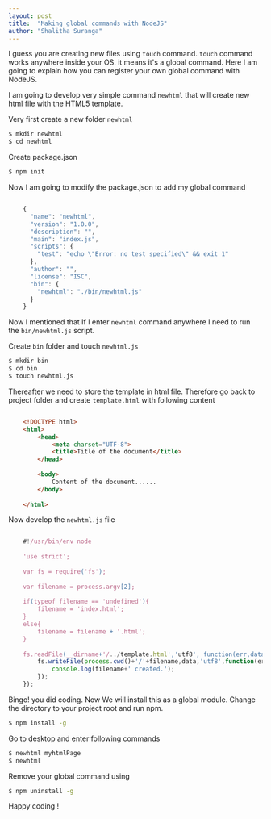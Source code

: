 ```yaml
---
layout: post
title:  "Making global commands with NodeJS"
author: "Shalitha Suranga"
---
```


I guess you are creating new files using `touch` command. `touch` command works anywhere inside your OS. it means it's a global command. Here I am going to explain how you can register your own global command with NodeJS. 

I am going to develop very simple command `newhtml` that will create new html file with the HTML5 template.

Very first create a new folder `newhtml` 

```bash
$ mkdir newhtml
$ cd newhtml
```

Create package.json

```bash
$ npm init
```

Now I am going to modify the package.json to add my global command

```Javascript

    {
      "name": "newhtml",
      "version": "1.0.0",
      "description": "",
      "main": "index.js",
      "scripts": {
        "test": "echo \"Error: no test specified\" && exit 1"
      },
      "author": "",
      "license": "ISC",
      "bin": {
    	"newhtml": "./bin/newhtml.js"
      }
    }

```

Now I mentioned that If I enter `newhtml` command anywhere I need to run the `bin/newhtml.js` script.

Create `bin` folder and touch `newhtml.js`

```bash
$ mkdir bin 
$ cd bin 
$ touch newhtml.js
```

Thereafter we need to store the template in html file. Therefore go back to project folder and create `template.html` with following content

```html

    <!DOCTYPE html>
    <html>
    	<head>
    		<meta charset="UTF-8">
    		<title>Title of the document</title>
    	</head>
    
    	<body>
    		Content of the document......
    	</body>
    
    </html>
```

Now develop the `newhtml.js` file

```Javascript

    #!/usr/bin/env node
    
    'use strict';
    
    var fs = require('fs'); 
    
    var filename = process.argv[2];
    
    if(typeof filename == 'undefined'){
    	filename = 'index.html';
    }
    else{
    	filename = filename + '.html';
    }
    
    fs.readFile(__dirname+'/../template.html','utf8', function(err,data){
    	fs.writeFile(process.cwd()+'/'+filename,data,'utf8',function(err, data){
    		console.log(filename+' created.');
    	});
    });
```

Bingo! you did coding. Now We will install this as a global module. Change the directory to your project root and run npm.

```bash
$ npm install -g
```

Go to desktop and enter following commands

```bash
$ newhtml myhtmlPage
$ newhtml 
```

Remove your global command using

```bash
$ npm uninstall -g
```


Happy coding !
















